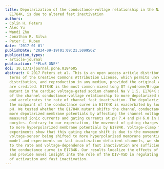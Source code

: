 ```yaml
---
title: Depolarization of the conductance-voltage relationship in the NaV1.5 mutant,
  E1784K, is due to altered fast inactivation
authors:
- Colin H. Peters
- Alec Yu
- Wandi Zhu
- Jonathan R. Silva
- Peter C. Ruben
date: '2017-01-01'
publishDate: '2024-09-19T01:09:21.509956Z'
publication_types:
- article-journal
publication: '*PLoS ONE*'
doi: 10.1371/journal.pone.0184605
abstract: © 2017 Peters et al. This is an open access article distributed under the
  terms of the Creative Commons Attribution License, which permits unrestricted use,
  distribution, and reproduction in any medium, provided the original author and source
  are credited. E1784K is the most common mixed long QT syndrome/Brugada syndrome
  mutant in the cardiac voltage-gated sodium channel Na V 1.5. E1784K shifts the midpoint
  of the channel conductance-voltage relationship to more depolarized membrane potentials
  and accelerates the rate of channel fast inactivation. The depolarizing shift in
  the midpoint of the conductance curve in E1784K is exacerbated by low extracellular
  pH. We tested whether the E1784K mutant shifts the channel conductance curve to
  more depolarized membrane potentials by affecting the channel voltage-sensors. We
  measured ionic currents and gating currents at pH 7.4 and pH 6.0 in Xenopus laevis
  oocytes. Contrary to our expectation, the movement of gating charges is shifted
  to more hyperpolarized membrane potentials by E1784K. Voltage-clamp fluorimetry
  experiments show that this gating charge shift is due to the movement of the DIVS4
  voltage-sensor being shifted to more hyperpolarized membrane potentials. Using a
  model and experiments on fast inactivation-deficient channels, we show that changes
  to the rate and voltage-dependence of fast inactivation are sufficient to shift
  the conductance curve in E1784K. Our results localize the effects of E1784K to DIVS4,
  and provide novel insight into the role of the DIV-VSD in regulating the voltage-dependencies
  of activation and fast inactivation.
---
```

